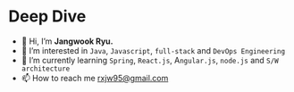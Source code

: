 # Deep Dive

- 👋 Hi, I’m **Jangwook Ryu.**
- 👀 I’m interested in `Java`, `Javascript`, `full-stack` and `DevOps Engineering`
- 🌱 I’m currently learning `Spring`, `React.js`, A`ngular.js`, `node.js` and `S/W architecture`
- 📫 How to reach me rxjw95@gmail.com

<!---
rxjw95/rxjw95 is a ✨ special ✨ repository because its `README.md` (this file) appears on your GitHub profile.
You can click the Preview link to take a look at your changes.
--->
